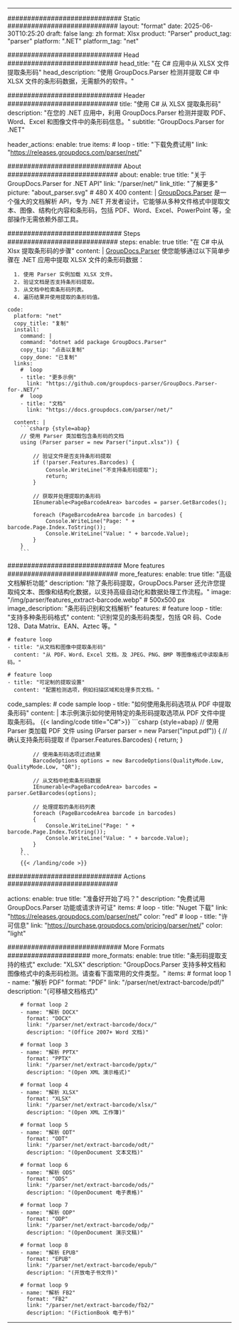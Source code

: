 


---
############################# Static ############################
layout: "format"
date:  2025-06-30T10:25:20
draft: false
lang: zh
format: Xlsx
product: "Parser"
product_tag: "parser"
platform: ".NET"
platform_tag: "net"

############################# Head ############################
head_title: "在 C# 应用中从 XLSX 文件提取条形码"
head_description: "使用 GroupDocs.Parser 检测并提取 C# 中 XLSX 文件的条形码数据，无需额外的软件。"

############################# Header ############################
title: "使用 C# 从 XLSX 提取条形码" 
description: "在您的 .NET 应用中，利用 GroupDocs.Parser 检测并提取 PDF、Word、Excel 和图像文件中的条形码信息。"
subtitle: "GroupDocs.Parser for .NET" 

header_actions:
  enable: true
  items:
    #  loop
    - title: "下载免费试用"
      link: "https://releases.groupdocs.com/parser/net/"
      
############################# About ############################
about:
    enable: true
    title: "关于 GroupDocs.Parser for .NET API"
    link: "/parser/net/"
    link_title: "了解更多"
    picture: "about_parser.svg" # 480 X 400
    content: |
       [GroupDocs.Parser](/parser/net/) 是一个强大的文档解析 API，专为 .NET 开发者设计。它能够从多种文件格式中提取文本、图像、结构化内容和条形码，包括 PDF、Word、Excel、PowerPoint 等，全部操作无需依赖外部工具。

############################# Steps ############################
steps:
    enable: true
    title: "在 C# 中从 Xlsx 提取条形码的步骤"
    content: |
      [GroupDocs.Parser](/parser/net/) 使您能够通过以下简单步骤在 .NET 应用中提取 XLSX 文件的条形码数据：
      
      1. 使用 Parser 实例加载 XLSX 文件。
      2. 验证文档是否支持条形码提取。
      3. 从文档中检索条形码列表。
      4. 遍历结果并使用提取的条形码值。
   
    code:
      platform: "net"
      copy_title: "复制"
      install:
        command: |
        command: "dotnet add package GroupDocs.Parser"
        copy_tip: "点击以复制"
        copy_done: "已复制"
      links:
        #  loop
        - title: "更多示例"
          link: "https://github.com/groupdocs-parser/GroupDocs.Parser-for-.NET/"
        #  loop
        - title: "文档"
          link: "https://docs.groupdocs.com/parser/net/"
          
      content: |
        ```csharp {style=abap}
        // 使用 Parser 类加载包含条形码的文档
        using (Parser parser = new Parser("input.xlsx")) {

            // 验证文件是否支持条形码提取
            if (!parser.Features.Barcodes) {
                Console.WriteLine("不支持条形码提取");
                return;
            }

            // 获取并处理提取的条形码
            IEnumerable<PageBarcodeArea> barcodes = parser.GetBarcodes();

            foreach (PageBarcodeArea barcode in barcodes) {
                Console.WriteLine("Page: " + barcode.Page.Index.ToString());
                Console.WriteLine("Value: " + barcode.Value);
            }
        }
        ```  

############################# More features ############################
more_features:
  enable: true
  title: "高级文档解析功能"
  description: "除了条形码提取，GroupDocs.Parser 还允许您提取纯文本、图像和结构化数据，以支持高级自动化和数据处理工作流程。"
  image: "/img/parser/features_extract-barcode.webp" # 500x500 px
  image_description: "条形码识别和文档解析"
  features:
    # feature loop
    - title: "支持多种条形码格式"
      content: "识别常见的条形码类型，包括 QR 码、Code 128、Data Matrix、EAN、Aztec 等。"

    # feature loop
    - title: "从文档和图像中提取条形码"
      content: "从 PDF、Word、Excel 文档，及 JPEG、PNG、BMP 等图像格式中读取条形码。"

    # feature loop
    - title: "可定制的提取设置"
      content: "配置检测选项，例如扫描区域和处理多页文档。"
      
  code_samples:
    # code sample loop
    - title: "如何使用条形码选项从 PDF 中提取条形码"
      content: |
        本示例演示如何使用特定的条形码提取选项从 PDF 文件中提取条形码。
        {{< landing/code title="C#">}}
        ```csharp {style=abap}
        //  使用 Parser 类加载 PDF 文件
        using (Parser parser = new Parser("input.pdf"))
        {
            // 确认支持条形码提取
            if (!parser.Features.Barcodes)
            {
                return;
            }

            // 使用条形码选项过滤结果
            BarcodeOptions options = new BarcodeOptions(QualityMode.Low, QualityMode.Low, "QR");

            // 从文档中检索条形码数据
            IEnumerable<PageBarcodeArea> barcodes = parser.GetBarcodes(options);

            // 处理提取的条形码列表
            foreach (PageBarcodeArea barcode in barcodes)
            {
                Console.WriteLine("Page: " + barcode.Page.Index.ToString());
                Console.WriteLine("Value: " + barcode.Value);
            }
        }
        ```
        {{< /landing/code >}}


############################# Actions ############################

actions:
  enable: true
  title: "准备好开始了吗？"
  description: "免费试用 GroupDocs.Parser 功能或请求许可证"
  items:
    #  loop
    - title: "Nuget 下载"
      link: "https://releases.groupdocs.com/parser/net/"
      color: "red"
        #  loop
    - title: "许可信息"
      link: "https://purchase.groupdocs.com/pricing/parser/net/"
      color: "light"


############################# More Formats #####################
more_formats:
    enable: true
    title: "条形码提取支持的格式"
    exclude: "XLSX"
    description: "GroupDocs.Parser 支持多种文档和图像格式中的条形码检测。请查看下面常用的文件类型。"
    items: 
        # format loop 1
        - name: "解析 PDF"
          format: "PDF"
          link: "/parser/net/extract-barcode/pdf/"
          description: "(可移植文档格式)"
          
        # format loop 2
        - name: "解析 DOCX"
          format: "DOCX"
          link: "/parser/net/extract-barcode/docx/"
          description: "(Office 2007+ Word 文档)"
          
        # format loop 3
        - name: "解析 PPTX"
          format: "PPTX"
          link: "/parser/net/extract-barcode/pptx/"
          description: "(Open XML 演示格式)"
          
        # format loop 4
        - name: "解析 XLSX"
          format: "XLSX"
          link: "/parser/net/extract-barcode/xlsx/"
          description: "(Open XML 工作簿)"
          
        # format loop 5
        - name: "解析 ODT"
          format: "ODT"
          link: "/parser/net/extract-barcode/odt/"
          description: "(OpenDocument 文本文档)"
          
        # format loop 6
        - name: "解析 ODS"
          format: "ODS"
          link: "/parser/net/extract-barcode/ods/"
          description: "(OpenDocument 电子表格)"
          
        # format loop 7
        - name: "解析 ODP"
          format: "ODP"
          link: "/parser/net/extract-barcode/odp/"
          description: "(OpenDocument 演示文稿)"
          
        # format loop 8
        - name: "解析 EPUB"
          format: "EPUB"
          link: "/parser/net/extract-barcode/epub/"
          description: "(开放电子书文件)"
          
        # format loop 9
        - name: "解析 FB2"
          format: "FB2"
          link: "/parser/net/extract-barcode/fb2/"
          description: "(FictionBook 电子书)"
         
          

---
